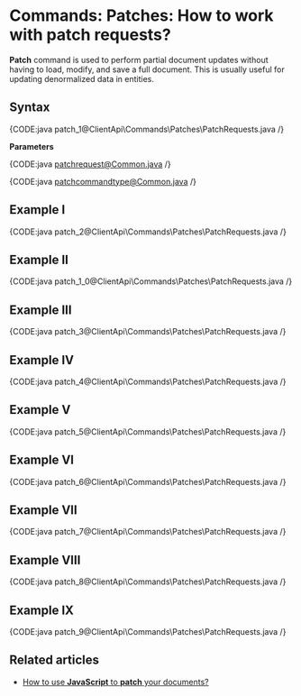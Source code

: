 # Commands: Patches: How to work with patch requests?

**Patch** command is used to perform partial document updates without having to load, modify, and save a full document. This is usually useful for updating denormalized data in entities.

## Syntax

{CODE:java patch_1@ClientApi\Commands\Patches\PatchRequests.java /}

**Parameters**

{CODE:java patchrequest@Common.java /}

{CODE:java patchcommandtype@Common.java /}

## Example I

{CODE:java patch_2@ClientApi\Commands\Patches\PatchRequests.java /}

## Example II

{CODE:java patch_1_0@ClientApi\Commands\Patches\PatchRequests.java /}

## Example III

{CODE:java patch_3@ClientApi\Commands\Patches\PatchRequests.java /}

## Example IV

{CODE:java patch_4@ClientApi\Commands\Patches\PatchRequests.java /}

## Example V

{CODE:java patch_5@ClientApi\Commands\Patches\PatchRequests.java /}

## Example VI

{CODE:java patch_6@ClientApi\Commands\Patches\PatchRequests.java /}

## Example VII

{CODE:java patch_7@ClientApi\Commands\Patches\PatchRequests.java /}

## Example VIII

{CODE:java patch_8@ClientApi\Commands\Patches\PatchRequests.java /}

## Example IX

{CODE:java patch_9@ClientApi\Commands\Patches\PatchRequests.java /}

## Related articles

- [How to use **JavaScript** to **patch** your documents?](../../../client-api/commands/patches/how-to-use-javascript-to-patch-your-documents)  
